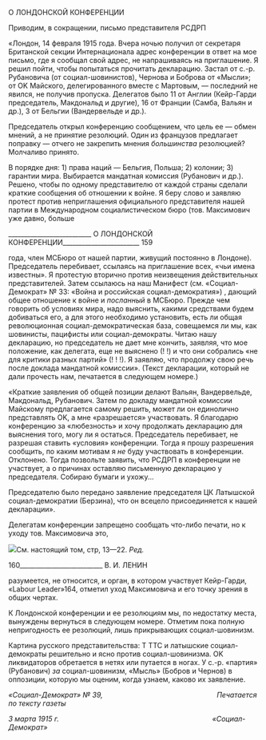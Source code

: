 О ЛОНДОНСКОЙ КОНФЕРЕНЦИИ

Приводим, в сокращении, письмо представителя РСДРП

«Лондон, 14 февраля 1915 года. Вчера ночью получил от секретаря Британской сек­ции Интернационала адрес конференции в ответ на мое письмо, где я сообщал свой ад­рес, не напрашиваясь на приглашение. Я решил пойти, чтобы попытаться прочитать декларацию. Застал от с.-р. Рубановича (от социал-шовинистов), Чернова и Боброва от «Мысли»; от OK Майского, делегированного вместе с Мартовым, — последний не явился, не получив пропуска. Делегатов было 11 от Англии (Кейр-Гарди председатель, Макдональд и другие), 16 от Франции (Самба, Вальян и др.), 3 от Бельгии (Вандервель­де и др.).

Председатель открыл конференцию сообщением, что цель ее — обмен мнений, а не принятие резолюций. Один из французов предлагает поправку — отчего не закрепить мнения _большинства_ резолюцией? Молчаливо принято.

В порядке дня: 1) права наций — Бельгия, Польша; 2) колонии; 3) гарантии мира. Выбирается мандатная комиссия (Рубанович и др.). Решено, чтобы по одному предста­вителю от каждой страны сделали краткие сообщения об отношении к войне. Я беру слово и заявляю протест против неприглашения официального представителя нашей партии в Международном социалистическом бюро (тов. Максимович уже давно, боль­ше

  

__________________________ О ЛОНДОНСКОЙ КОНФЕРЕНЦИИ________________________ 159

года, член МСБюро от нашей партии, живущий постоянно в Лондоне). Председатель перебивает, ссылаясь на приглашение всех, «чьи имена известны». Я протестую вто­рично против неизвещения действительных представителей. Затем ссылаюсь на наш Манифест (см. «Социал-Демократ» № 33: «Война и российская социал-демократия») , дающий общее отношение к войне и _посланный_ в МСБюро. Прежде чем говорить об условиях мира, надо выяснить, какими средствами будем добиваться его, а для этого необходимо установить, есть ли общая революционная социал-демократическая база, совещаемся ли мы, как шовинисты, пацифисты или социал-демократы. Читаю нашу декларацию, но председатель не дает мне кончить, заявляя, что мое положение, как де­легата, еще не выяснено (! !) и что они собрались «не для критики разных партий» (! ! !). Я заявляю, что продолжу свою речь после доклада мандатной комиссии». (Текст декла­рации, который не дали прочесть нам, печатается в следующем номере.)

«Краткие заявления об общей позиции делают Вальян, Вандервельде, Макдональд, Рубанович. Затем по докладу мандатной комиссии Майскому предлагается самому ре­шить, может ли он единолично представлять OK, а мне «разрешается» участвовать. Я благодарю конференцию за «любезность» и хочу продолжать декларацию для выясне­ния того, могу ли я остаться. Председатель перебивает, не разрешая ставить «условия» конференции. Тогда я прошу разрешения сообщить, по каким мотивам я _не_ буду участ­вовать в конференции. Отклонено. Тогда позвольте заявить, что РСДРП в конференции не участвует, а о причинах оставляю письменную декларацию у председателя. Собираю бумаги и ухожу...

Председателю было передано заявление председателя ЦК Латышской социал-демократии (Берзина), что он всецело присоединяется к нашей декларации».

Делегатам конференции запрещено сообщать что-либо печати, но к уходу тов. Мак­симовича это,

![](file:///C:/Users/bot32/AppData/Local/Temp/msohtmlclip1/01/clip_image001.png)См. настоящий том, стр, 13—22. _Ред._

  

160__________________________ В. И. ЛЕНИН

разумеется, не относится, и орган, в котором участвует Кейр-Гарди, «Labour Leader»164, отметил уход Максимовича и его точку зрения в общих чертах.

К Лондонской конференции и ее резолюциям мы, по недостатку места, вынуждены вернуться в следующем номере. Отметим пока полную непригодность ее резолюций, лишь прикрывающих социал-шовинизм.

Картина русского представительства: Τ TTC и латышские социал-демократы решитель­но и ясно против социал-шовинизма. OK ликвидаторов обретается в нетях или путается в ногах. У с.-р. «партия» (Рубанович) _за_ социал-шовинизм, «Мысль» (Бобров и Чернов) в оппозиции, которую мы оценим, когда узнаем, каково их заявление.

_«Социал-Демократ» № 39,                                                          Печатается по тексту газеты_

_3 марта 1915 г.                                                                              «Социал-Демократ»_